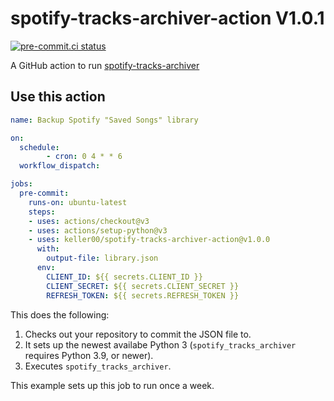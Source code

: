 # spotify-tracks-archiver-action V1.0.1

[![pre-commit.ci status](https://results.pre-commit.ci/badge/github/keller00/spotify-tracks-archiver-action/main.svg)](https://results.pre-commit.ci/latest/github/keller00/spotify-tracks-archiver)

A GitHub action to run [spotify-tracks-archiver](https://github.com/keller00/spotify-tracks-archiver)

## Use this action

```yaml
name: Backup Spotify "Saved Songs" library

on:
  schedule:
        - cron: 0 4 * * 6
  workflow_dispatch:

jobs:
  pre-commit:
    runs-on: ubuntu-latest
    steps:
    - uses: actions/checkout@v3
    - uses: actions/setup-python@v3
    - uses: keller00/spotify-tracks-archiver-action@v1.0.0
      with:
        output-file: library.json
      env:
        CLIENT_ID: ${{ secrets.CLIENT_ID }}
        CLIENT_SECRET: ${{ secrets.CLIENT_SECRET }}
        REFRESH_TOKEN: ${{ secrets.REFRESH_TOKEN }}
```

This does the following:
1. Checks out your repository to commit the JSON file to.
2. It sets up the newest availabe Python 3 (`spotify_tracks_archiver` requires Python 3.9, or newer).
3. Executes `spotify_tracks_archiver`.

This example sets up this job to run once a week.
